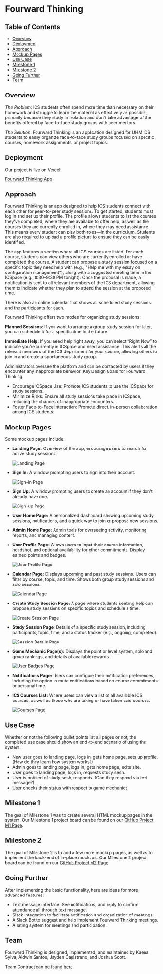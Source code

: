 # Fourward Thinking

## Table of Contents
* [Overview](#overview)
* [Deployment](#deployment)
* [Approach](#approach)
* [Mockup Pages](#mockup-pages)
* [Use Case](#use-case-ideas)
* [Milestone 1](#milestone-1)
* [Milestone 2](#milestone-2)
* [Going Further](#going-further)
* [Team](#team)

## Overview

*The Problem*: ICS students often spend more time than necessary on their homework and struggle to learn the material as effectively as possible, primarily because they study in isolation and don't take advantage of the benefits offered by face-to-face study groups with peer mentors.

*The Solution*: Fourward Thinking is an application designed for UHM ICS students to easily organize face-to-face study groups focused on specific courses, homework assignments, or project topics.

## Deployment
Our project is live on Vercel!

[Fourward Thinking App](https://fourward-thinking-app.vercel.app/)

## Approach

Fourward Thinking is an app designed to help ICS students connect with each other for peer-to-peer study sessions. To get started, students must log in and set up their profile. The profile allows students to list the courses they've completed, where they are available to offer help, as well as the courses they are currently enrolled in, where they may need assistance. This means every student can play both roles—in the curriculum. Students are also required to upload a profile picture to ensure they can be easily identified.

The app features a section where all ICS courses are listed. For each course, students can view others who are currently enrolled or have completed the course. A student can propose a study session focused on a specific topic they need help with (e.g., "Help me with my essay on configuration management"), along with a suggested meeting time in the ICSpace (e.g., 8:30–9:30 PM tonight). Once the proposal is made, a notification is sent to all relevant members of the ICS department, allowing them to indicate whether they plan to attend the session at the proposed time.

There is also an online calendar that shows all scheduled study sessions and the participants for each.

Fourward Thinking offers two modes for organizing study sessions:

  **Planned Sessions**: If you want to arrange a group study session for later, you can schedule it for a specific time in the future.

  **Immediate Help:** If you need help right away, you can select “Right Now” to indicate you’re currently in ICSpace and need assistance. This alerts all the relevant members of the ICS department for your course, allowing others to join in and create a spontaneous study group.

Administrators oversee the platform and can be contacted by users if they encounter any inappropriate behavior.
Key Design Goals for Fourward Thinking:

  - Encourage ICSpace Use: Promote ICS students to use the ICSpace for study sessions.
  - Minimize Risks: Ensure all study sessions take place in ICSpace, reducing the chances of inappropriate encounters.
  - Foster Face-to-Face Interaction: Promote direct, in-person collaboration among ICS students.

## Mockup Pages
Some mockup pages include:

* **Landing Page:**
  Overview of the app, encourage users to search for active study sessions.
  
  <img src="html-mockups/html-landing.png" alt="Landing Page" />

* **Sign In:**
  A window prompting users to sign into their account.

  <img src="html-mockups/html-signin.png" alt="Sign-in Page" />

* **Sign Up:**
  A window prompting users to create an account if they don't already have one.

  <img src="html-mockups/html-signup.png" alt="Sign-up Page" />
  
* **User Home Page:**
  A personalized dashboard showing upcoming study sessions, notifications, and a quick way to join or propose new sessions.
  
* **Admin Home Page:**
  Admin tools for overseeing activity, monitoring reports, and managing content.
  
* **User Profile Page:**
  Allows users to input their course information, headshot, and optional availability for other commitments. Display earned points and badges.
  
  <img src="mockups/user-profile.png" alt="User Profile Page" />
  
* **Calendar Page:**
  Displays upcoming and past study sessions. Users can filter by course, topic, and time. Shows both group study sessions and solo sessions.

  <img src="html-mockups/html-calendar.png" alt="Calendar Page" />
  
* **Create Study Session Page:**
  A page where students seeking help can propose study sessions on specific topics and schedule a time.
  
  <img src="mockups/create-session-v2.png" alt="Create Session Page" />
  
* **Study Session Page:**
  Details of a specific study session, including participants, topic, time, and a status tracker (e.g., ongoing, completed).
  
  <img src="mockups/session-details-v2.png" alt="Session Details Page" />
  
* **Game Mechanic Page(s):**
  Displays the point or level system, solo and group rankings, and details of available rewards.
  
  <img src="mockups/user-badges.png" alt="User Badges Page" />

* **Notifications Page:**
  Users can configure their notification preferences, including the option to mute notifications based on course commitments or personal time.

* **ICS Courses List:**
  Where users can view a list of all available ICS courses, as well as those who are taking or have taken said courses.

  <img src="html-mockups/html-courses.png" alt="Courses Page" />

## Use Case
Whether or not the following bullet points list all pages or not, the completed use case should show an end-to-end scenario of using the system.

* New user goes to landing page, logs in, gets home page, sets up profile. (How do they learn how system works?)
* Admin goes to landing page, logs in, gets home page, edits site.
* User goes to landing page, logs in, requests study sesh.
* User is notified of study sesh, responds. (Can they respond via text message?)
* User checks their status with respect to game mechanics.

## Milestone 1
The goal of Milestone 1 was to create several HTML mockup pages in the system. Our Milestone 1 project board can be found on our [GitHub Project M1 Page](https://github.com/orgs/fourward-thinking/projects/1).

## Milestone 2
The goal of Milestone 2 is to add a few more mockup pages, as well as to implement the back-end of in-place mockups. Our Milestone 2 project board can be found on our [GitHub Project M2 Page](https://github.com/orgs/fourward-thinking/projects/3)

## Going Further
After implementing the basic functionality, here are ideas for more advanced features:

* Text message interface. See notifications, and reply to confirm attendance all through text message.
* Slack integration to facilitate notification and organization of meetings.
* A Slack Bot to suggest and help implement Fourward Thinking meetings.
* A rating system for meetings and  participation.

## Team

Fourward Thinking is designed, implemented, and maintained by Kaena Sylva, Aldwin Santos, Jayden Capistrano, and Joshua Scott.

Team Contract can be found [here](https://docs.google.com/document/d/1eQ3XoFDD-6ArQlqjSbglP0_gA7TwmLjyn-lzj64xbVA/edit?usp=sharing).
